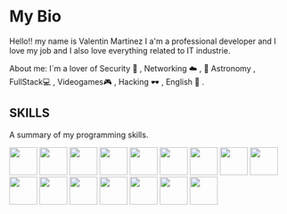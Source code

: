 # My Bio 
Hello!! my name is Valentin Martinez  I a'm a professional developer and I love my job and I also love everything related to IT industrie.

About me:
I´m a lover of Security 🔐 , Networking ☁️ , 🌟 Astronomy ,  FullStack💻 , Videogames🎮 , Hacking 🕶 , English 📘 .

 

## SKILLS
 A summary of my programming skills.
 
<img src="https://cdn-icons-png.flaticon.com/512/919/919847.png" width="50"> <img src="https://cdn-icons-png.flaticon.com/512/5968/5968292.png" width="50">
<img src="https://cdn-icons-png.flaticon.com/512/732/732190.png" width="50">
<img src="https://cdn-icons-png.flaticon.com/512/732/732212.png" width="50">
<img src="https://cdn-icons-png.flaticon.com/512/5968/5968672.png" width="50">
<img src="https://cdn-icons-png.flaticon.com/512/5968/5968775.png" width="50">
<img src="https://raw.githubusercontent.com/sammwyy/sammwyy/master/skills/react.png" width="50">
<img src="https://raw.githubusercontent.com/sammwyy/sammwyy/master/skills/nodejs.png" width="50">
<img src="https://cdn-icons-png.flaticon.com/512/5968/5968332.png" width="50">
<img src="https://cdn-icons-png.flaticon.com/512/919/919840.png" width="50">
<img src="https://cdn-icons-png.flaticon.com/512/5968/5968313.png" width="50">
<img src="https://raw.githubusercontent.com/sammwyy/sammwyy/master/skills/mariadb.png" width="50">
<img src="https://raw.githubusercontent.com/sammwyy/sammwyy/master/skills/mongo.png" width="50">
<img src="https://raw.githubusercontent.com/sammwyy/sammwyy/master/skills/apache.png" width="50">
<img src="https://cdn-icons-png.flaticon.com/512/6124/6124995.png" width="50">
<img src="https://cdn-icons-png.flaticon.com/512/882/882730.png" width="50">
